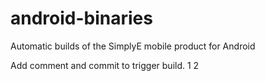 # android-binaries
Automatic builds of the SimplyE mobile product for Android

Add comment and commit to trigger build.
1
2

